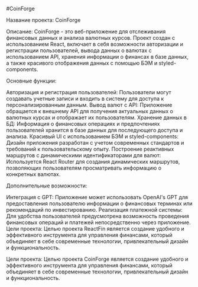 #CoinForge

Название проекта: СoinForge

Описание: СoinForge - это веб-приложение для отслеживания финансовых данных и анализа валютных курсов. Проект создан с использованием React, включает в себя возможности авторизации и регистрации пользователей, вывода данных о валютах с использованием API, хранения информации о финансах в базе данных, а также красивого отображения данных с помощью БЭМ и styled-components.

Основные функции:

Авторизация и регистрация пользователей: Пользователи могут создавать учетные записи и входить в систему для доступа к персонализированным данным. Вывод валют с API: Приложение обращается к внешнему API для получения актуальных данных о валютных курсах и отображает их пользователям. Хранение данных в БД: Информация о финансовых операциях и предпочтениях пользователей хранится в базе данных для последующего доступа и анализа. Красивый UI с использованием БЭМ и styled-components: Дизайн приложения разработан с учетом современных стандартов и требований к пользовательскому опыту. Построение реактивных маршрутов с динамическими идентификаторами для валют: Используется React Router для создания динамических маршрутов, позволяющих пользователям просматривать информацию о конкретных валютах.

Дополнительные возможности:

Интеграция с GPT: Приложение может использовать OpenAI's GPT для предоставления пользователю информации о финансовых терминах или рекомендаций по инвестированию. Реализация платежной системы: Для удобства пользователей предусмотрена возможность проведения финансовых операций и платежей непосредственно через приложение. Цели проекта: Целью проекта ReactFin является создание удобного и эффективного инструмента для управления финансами, который объединяет в себе современные технологии, привлекательный дизайн и функциональность.

Цели проекта: Целью проекта СoinForge является создание удобного и эффективного инструмента для управления финансами, который объединяет в себе современные технологии, привлекательный дизайн и функциональность.